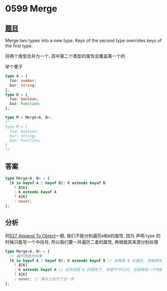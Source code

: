 # 0599 Merge

## [题目](https://github.com/type-challenges/type-challenges/blob/master/questions/599-medium-merge/README.md)

Merge two types into a new type. Keys of the second type overrides keys of the first type.

将两个类型合并为一个, 其中第二个类型的属性会覆盖第一个的

举个栗子

```ts
type A = {
  foo: number;
  bar: string;
};
type B = {
  foo: boolean;
  baz: Function;
};

type M = Merge<A, B>;
/* 
type M = {
  foo: boolean;
  bar: string;
  baz: Function;
}
*/
```

## 答案

```ts
type Merge<A, B> = {
  [K in keyof A | keyof B]: K extends keyof B
    ? B[K]
    : K extends keyof A
    ? A[K]
    : never;
};
```

## 分析

同[527 Append To Object](../0527-AppendToObject-medium/)一题, 我们不能分别遍历`A`和`B`的属性, 因为
声明 type 的时候只能写一个中括号, 所以我们要一并遍历二者的属性, 再根据其来源分别处理

```ts
type Merge<A, B> = {
  // 遍历两者的并集
  [K in keyof A | keyof B]: K extends keyof B // 如果是 B 的属性, 直接使用(因为`B`优先级更高)
    ? B[K]
    : K extends keyof A // 此外就是`A`的属性了, 但是TS不认识, 还得再写一个判断
    ? A[K]
    : never; // 事实上到不了这一步
};
```
